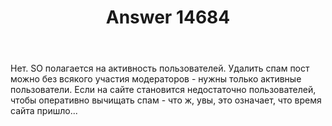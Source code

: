 ﻿---
title: "Answer 14684"
se.owner.user_id: 179379
se.owner.display_name: "Ипатьев"
se.owner.link: "https://ru.meta.stackoverflow.com/users/179379/%d0%98%d0%bf%d0%b0%d1%82%d1%8c%d0%b5%d0%b2"
se.answer_id: 14684
se.question_id: 14682
se.post_type: answer
se.is_accepted: False
---
<p>Нет. SO полагается на активность пользователей. Удалить спам пост можно без всякого участия модераторов - нужны только активные пользователи. Если на сайте становится недостаточно пользователей, чтобы оперативно вычищать спам - что ж, увы, это означает, что время сайта пришло...</p>
